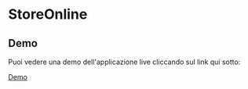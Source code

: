 # StoreOnline

## Demo

Puoi vedere una demo dell'applicazione live cliccando sul link qui sotto:

<a href="https://alessiagallone-dev.github.io/StoreOnline/" target="_blank">Demo</a>